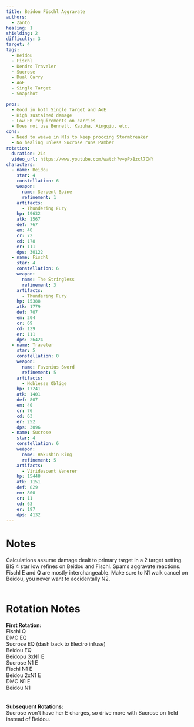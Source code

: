 ```yaml
---
title: Beidou Fischl Aggravate
authors:
  - Zanto
healing: 1
shielding: 2
difficulty: 3
target: 4
tags:
  - Beidou
  - Fischl
  - Dendro Traveler
  - Sucrose
  - Dual Carry
  - AoE
  - Single Target
  - Snapshot

pros:
  - Good in both Single Target and AoE
  - High sustained damage
  - Low ER requirements on carries
  - Does not use Bennett, Kazuha, Xingqiu, etc.
cons:
  - Need to weave in N1s to keep proccing Stormbreaker
  - No healing unless Sucrose runs Pamber
rotation:
  duration: 21s
  video_url: https://www.youtube.com/watch?v=pPx8zcl7CNY
characters:
  - name: Beidou
    star: 4
    constellation: 6
    weapon:
      name: Serpent Spine
      refinement: 1
    artifacts:
      - Thundering Fury
    hp: 19632	
    atk: 1567	
    def: 767
    em: 40
    cr: 72
    cd: 178
    er: 111
    dps: 30122
  - name: Fischl
    star: 4
    constellation: 6
    weapon:
      name: The Stringless
      refinement: 3
    artifacts:
      - Thundering Fury
    hp: 15388
    atk: 1779
    def: 707
    em: 204
    cr: 69
    cd: 129
    er: 111
    dps: 26424
  - name: Traveler
    star: 5
    constellation: 0
    weapon:
      name: Favonius Sword
      refinement: 5
    artifacts:
      - Noblesse Oblige
    hp: 17241
    atk: 1401
    def: 807
    em: 40
    cr: 76
    cd: 63
    er: 252
    dps: 3096
  - name: Sucrose
    star: 4
    constellation: 6
    weapon:
      name: Hakushin Ring
      refinement: 5
    artifacts:
      - Viridescent Venerer
    hp: 15448
    atk: 1151
    def: 829
    em: 800
    cr: 11
    cd: 63
    er: 197
    dps: 4132
---
```


# **Notes**
Calculations assume damage dealt to primary target in a 2 target setting. 
BIS 4 star low refines on Beidou and Fischl. Spams aggravate reactions. Fischl E and Q are mostly interchangeable. Make sure to N1 walk cancel on Beidou, you never want to accidentally N2. 
<br></br>
# **Rotation Notes**

**First Rotation:**  
Fischl Q  
DMC EQ  
Sucrose EQ (dash back to Electro infuse)  
Beidou EQ  
Beidopu 3xN1 E  
Sucrose N1 E  
Fischl N1 E  
Beidou 2xN1 E  
DMC N1 E  
Beidou N1  
<br></br>
**Subsequent Rotations:**  
Sucrose won't have her E charges, so drive more with Sucrose on field instead of Beidou. 